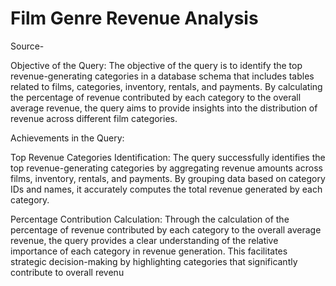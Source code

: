# Film Genre Revenue Analysis 

Source- 

Objective of the Query:
The objective of the query is to identify the top revenue-generating categories in a database schema that includes tables related to films, categories, inventory, rentals, and payments. By calculating the percentage of revenue contributed by each category to the overall average revenue, the query aims to provide insights into the distribution of revenue across different film categories.

Achievements in the Query:

Top Revenue Categories Identification: The query successfully identifies the top revenue-generating categories by aggregating revenue amounts across films, inventory, rentals, and payments. By grouping data based on category IDs and names, it accurately computes the total revenue generated by each category.

Percentage Contribution Calculation: Through the calculation of the percentage of revenue contributed by each category to the overall average revenue, the query provides a clear understanding of the relative importance of each category in revenue generation. This facilitates strategic decision-making by highlighting categories that significantly contribute to overall revenu
